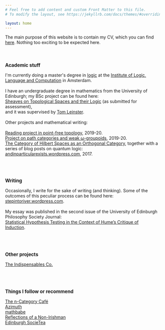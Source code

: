 ```yaml
---
# Feel free to add content and custom Front Matter to this file.
# To modify the layout, see https://jekyllrb.com/docs/themes/#overriding-theme-defaults

layout: home
---
```


The main purpose of this website is to contain my CV, which you can find <a href="/files/online-CV.pdf">here</a>. Nothing too exciting to be expected here.
<br><br><br>
<h1 style="text-align:left; font-size:110%;">
<b>Academic stuff</b>
</h1>
<p>
I'm currently doing a master's degree in <a href="https://msclogic.illc.uva.nl/">logic</a> at the <a href="http://www.illc.uva.nl/">Institute of Logic, Language and Computation</a> in Amsterdam.
<br><br>
I have an undergraduate degree in mathematics from the University of Edinburgh; my BSc project can be found here:
<br>
<a href="/files/BSc-project.pdf">Sheaves on Topological Spaces and their Logic</a> (as submitted for assessment),
<br>
and it was supervised by <a href="https://www.maths.ed.ac.uk/~tl/">Tom Leinster</a>.
<br><br>
Other projects and mathematical writing:
<br><br>
<a href="/files/pointless-top.pdf">Reading project in point-free topology</a>, 2019-20.
<br>
<a href="/files/path-groupoids.pdf">Project on path categories and weak &omega;-groupoids</a>, 2019-20.
<br>
<a href="/files/summer-project.pdf">The Category of Hilbert Spaces as an Orthogonal Category</a>, together with a series of blog posts on quantum logic: <a href="https://andinparticularexists.wordpress.com/">andinparticularexists.wordpress.com</a>, 2017.
</p>

<br><br>
<h1 style="text-align:left; font-size:110%;">
<b>Writing</b>
</h1>
<p>
Occasionally, I write for the sake of writing (and thinking). Some of the outcomes of this peculiar process can be found here:
<a href="https://stepintoriver.wordpress.com/">stepintoriver.wordpress.com</a>.
<br><br>
My essay was published in the second issue of the University of Edinburgh Philosophy Society Journal:
<br>
<a href="/files/Philosophy-Society-Journal-2017-18.pdf">Statistical Hypothesis Testing in the Context of Hume’s Critique of Induction</a>.
<br>

<br><br>
<h1 style="text-align:left; font-size:110%;">
<b>Other projects</b>
</h1>
<p>
<a href="https://leolobski.github.io/introuvables/">The Indispensables Co.</a>
</p>

<br><br>
<h1 style="text-align:left; font-size:110%;">
<b>Things I follow or recommend</b>
</h1>
<p>
<a href="https://golem.ph.utexas.edu/category/">The n-Category Café</a><br>
<a href="https://johncarlosbaez.wordpress.com/">Azimuth</a><br>
<a href="https://mathbabe.org/">mathbabe</a><br>
<a href="https://reflectionsofanonirishman.wordpress.com/">Reflections of a Non-Irishman</a><br>
<a href="http://edinburghsocietea.co.uk/">Edinburgh SocieTea</a>
</p>
